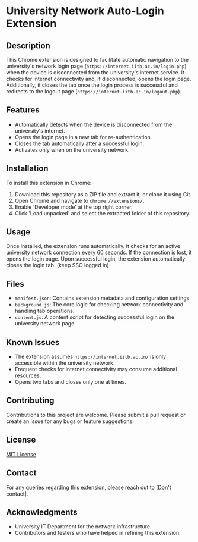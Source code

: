 # University Network Auto-Login Extension

## Description
This Chrome extension is designed to facilitate automatic navigation to the university's network login page (`https://internet.iitb.ac.in/login.php`) when the device is disconnected from the university's internet service. It checks for internet connectivity and, if disconnected, opens the login page. Additionally, it closes the tab once the login process is successful and redirects to the logout page (`https://internet.iitb.ac.in/logout.php`). 

## Features
- Automatically detects when the device is disconnected from the university's internet.
- Opens the login page in a new tab for re-authentication.
- Closes the tab automatically after a successful login.
- Activates only when on the university network.

## Installation
To install this extension in Chrome:
1. Download this repository as a ZIP file and extract it, or clone it using Git.
2. Open Chrome and navigate to `chrome://extensions/`.
3. Enable 'Developer mode' at the top right corner.
4. Click 'Load unpacked' and select the extracted folder of this repository.

## Usage
Once installed, the extension runs automatically. It checks for an active university network connection every 60 seconds. If the connection is lost, it opens the login page. Upon successful login, the extension automatically closes the login tab. (keep SSO logged in)

## Files
- `manifest.json`: Contains extension metadata and configuration settings.
- `background.js`: The core logic for checking network connectivity and handling tab operations.
- `content.js`: A content script for detecting successful login on the university network page.

## Known Issues
- The extension assumes `https://internet.iitb.ac.in/` is only accessible within the university network.
- Frequent checks for internet connectivity may consume additional resources.
- Opens two tabs and closes only one at times.

## Contributing
Contributions to this project are welcome. Please submit a pull request or create an issue for any bugs or feature suggestions.

## License
[MIT License](LICENSE)

## Contact
For any queries regarding this extension, please reach out to [Don't contact].

## Acknowledgments
- University IT Department for the network infrastructure.
- Contributors and testers who have helped in refining this extension.
